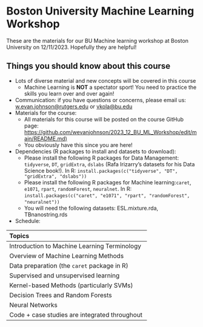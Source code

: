 # Boston University Machine Learning Workshop
These are the materials for our BU Machine learning workshop at Boston University on 12/11/2023. Hopefully they are helpful!

## Things you should know about this course

* Lots of diverse material and new concepts will be covered in this course
    + Machine Learning is __NOT__ a spectator sport! You need to practice the skills you learn over and over again!
* Communication: if you have questions or concerns, please email us: <w.evan.johnson@rutgers.edu> or <vkola@bu.edu>
* Materials for the course:
    + All materials for this course will be posted on the course GitHub page: [https://github.com/wevanjohnson/2023_12_BU_ML_Workshop/edit/main/README.md)](https://github.com/wevanjohnson/2023_12_BU_ML_Workshop/edit/main/README.md)
    + You obviously have this since you are here!
* Dependencies (R packages to install and datasets to download): 
    + Please install the following R packages for Data Management: `tidyverse`, `DT`, `gridExtra`, `dslabs` (Rafa Irizarry’s datasets for his Data Science book!)​. In R: `install.packages(c("tidyverse", "DT", "gridExtra", "dslabs"))`
    + ​Please install the following R packages for Machine learning: ​`caret`, `e1071`, `rpart`, `randomForest`, `neuralnet`. In R: `install.packages(c("caret", "e1071", "rpart", "randomForest", "neuralnet"))` ​
    + You will need the following datasets: ESL.mixture.rda, TBnanostring.rds
* Schedule:

| Topics                                        |
| :-------------------------------------------- |
| Introduction to Machine Learning Terminology​  |
| Overview of Machine Learning Methods          |
| Data preparation (the `caret` package in R)​   |
| Supervised and unsupervised learning​          |
| Kernel-based Methods​ (particularly SVMs)      |
| Decision Trees​ and Random Forests             |
| Neural Networks​                               |
| Code + case studies are integrated throughout ​|

